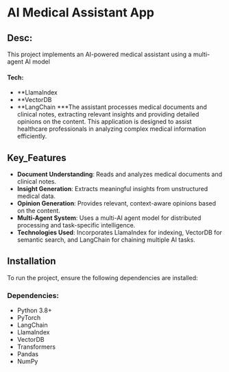 # AI Medical Assistant App

## Desc:
This project implements an AI-powered medical assistant using a multi-agent AI model

#### Tech:
- **LlamaIndex
- **VectorDB 
- **LangChain 
***The assistant processes medical documents and clinical notes, extracting relevant insights and providing detailed opinions on the content. This application is designed to assist healthcare professionals in analyzing complex medical information efficiently.

## Key_Features
- **Document Understanding**: Reads and analyzes medical documents and clinical notes.
- **Insight Generation**: Extracts meaningful insights from unstructured medical data.
- **Opinion Generation**: Provides relevant, context-aware opinions based on the content.
- **Multi-Agent System**: Uses a multi-AI agent model for distributed processing and task-specific intelligence.
- **Technologies Used**: Incorporates LlamaIndex for indexing, VectorDB for semantic search, and LangChain for chaining multiple AI tasks.

## Installation

To run the project, ensure the following dependencies are installed:

### Dependencies:
- Python 3.8+
- PyTorch
- LangChain
- LlamaIndex
- VectorDB 
- Transformers 
- Pandas 
- NumPy
